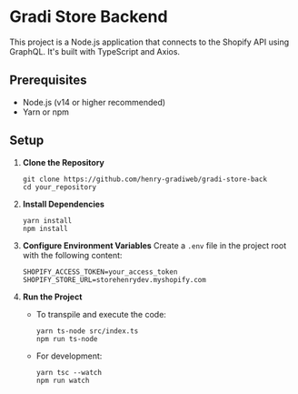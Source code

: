 Gradi Store Backend
===================

This project is a Node.js application that connects to the Shopify API using GraphQL. It's built with TypeScript and Axios.

Prerequisites
-------------

-   Node.js (v14 or higher recommended)
-   Yarn or npm

Setup
-----

1.  **Clone the Repository**

    ```
    git clone https://github.com/henry-gradiweb/gradi-store-back
    cd your_repository

    ```

2.  **Install Dependencies**

    ```
    yarn install
    npm install

    ```

3.  **Configure Environment Variables** Create a `.env` file in the project root with the following content:

    ```
    SHOPIFY_ACCESS_TOKEN=your_access_token
    SHOPIFY_STORE_URL=storehenrydev.myshopify.com

    ```

4.  **Run the Project**

    -   To transpile and execute the code:

        ```
        yarn ts-node src/index.ts
        npm run ts-node

        ```

    -   For development:

        ```
        yarn tsc --watch
        npm run watch
        ```